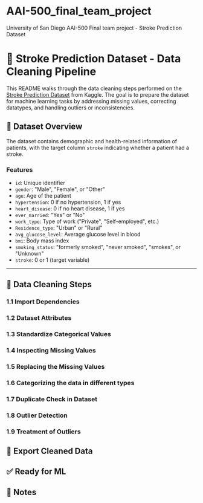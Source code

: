 # AAI-500_final_team_project
University of San Diego AAI-500 Final team project - Stroke Prediction Dataset


# 🧠 Stroke Prediction Dataset - Data Cleaning Pipeline

This README walks through the data cleaning steps performed on the [Stroke Prediction Dataset](https://www.kaggle.com/datasets/fedesoriano/stroke-prediction-dataset) from Kaggle. The goal is to prepare the dataset for machine learning tasks by addressing missing values, correcting datatypes, and handling outliers or inconsistencies.

## 📁 Dataset Overview

The dataset contains demographic and health-related information of patients, with the target column `stroke` indicating whether a patient had a stroke.

### Features
- `id`: Unique identifier
- `gender`: "Male", "Female", or "Other"
- `age`: Age of the patient
- `hypertension`: 0 if no hypertension, 1 if yes
- `heart_disease`: 0 if no heart disease, 1 if yes
- `ever_married`: "Yes" or "No"
- `work_type`: Type of work ("Private", "Self-employed", etc.)
- `Residence_type`: "Urban" or "Rural"
- `avg_glucose_level`: Average glucose level in blood
- `bmi`: Body mass index
- `smoking_status`: "formerly smoked", "never smoked", "smokes", or "Unknown"
- `stroke`: 0 or 1 (target variable)

---

## 🧼 Data Cleaning Steps

### 1.1 Import Dependencies
### 1.2 Dataset Attributes
### 1.3 Standardize Categorical Values
### 1.4 Inspecting Missing Values
### 1.5 Replacing the Missing Values
### 1.6 Categorizing the data in different types
### 1.7 Duplicate Check in Dataset
### 1.8 Outlier Detection
### 1.9 Treatment of Outliers

## 💾 Export Cleaned Data

## ✅ Ready for ML

## 📎 Notes
